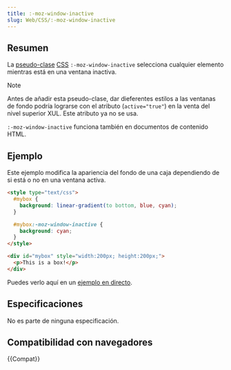 ```yaml
---
title: :-moz-window-inactive
slug: Web/CSS/:-moz-window-inactive
---
```


## Resumen

La [pseudo-clase](/es/docs/Web/CSS/Pseudo-classes) [CSS](/es/docs/Web/CSS) `:-moz-window-inactive` selecciona cualquier elemento mientras está en una ventana inactiva.

> [!NOTE]
> Antes de añadir esta pseudo-clase, dar dieferentes estilos a las ventanas de fondo podría lograrse con el atributo (`active="true"`) en la venta del nivel superior XUL. Este atributo ya no se usa.

`:-moz-window-inactive` funciona también en documentos de contenido HTML.

## Ejemplo

Este ejemplo modifica la apariencia del fondo de una caja dependiendo de si está o no en una ventana activa.

```html
<style type="text/css">
  #mybox {
    background: linear-gradient(to bottom, blue, cyan);
  }

  #mybox:-moz-window-inactive {
    background: cyan;
  }
</style>

<div id="mybox" style="width:200px; height:200px;">
  <p>This is a box!</p>
</div>
```

Puedes verlo aquí en un [ejemplo en directo](https://mdn.dev/archives/media/samples/cssref/moz-window-inactive.html).

## Especificaciones

No es parte de ninguna especificación.

## Compatibilidad con navegadores

{{Compat}}
